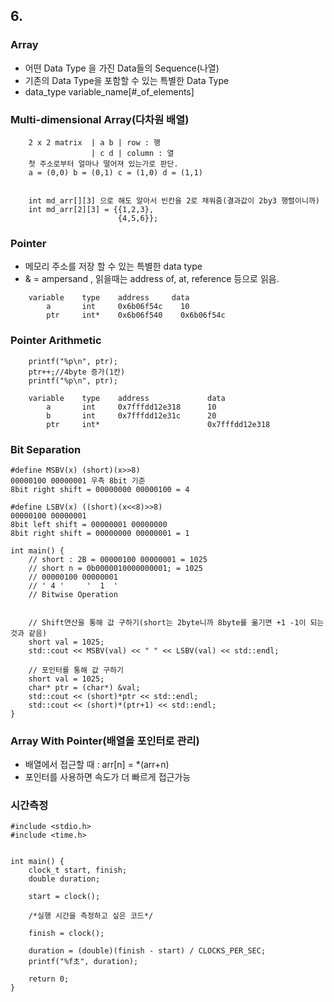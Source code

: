## 6.

### Array

- 어떤 Data Type 을 가진 Data들의 Sequence(나열)
- 기존의 Data Type을 포함할 수 있는 특별한 Data Type
- data_type variable_name[#_of_elements]

### Multi-dimensional Array(다차원 배열)
```
    2 x 2 matrix  | a b | row : 행
                  | c d | column : 열
    첫 주소로부터 얼마나 떨어져 있는가로 판단.
    a = (0,0) b = (0,1) c = (1,0) d = (1,1)


    int md_arr[][3] 으로 해도 알아서 빈칸을 2로 채워줌(결과값이 2by3 행렬이니까)
    int md_arr[2][3] = {{1,2,3}, 
                        {4,5,6}};
```

### Pointer
- 메모리 주소를 저장 할 수 있는 특별한 data type 
- & = ampersand , 읽을때는 address of, at, reference 등으로 읽음.

```
    variable    type    address     data
        a       int     0x6b06f54c    10
        ptr     int*    0x6b06f540    0x6b06f54c
```
### Pointer Arithmetic
```
    printf("%p\n", ptr);
    ptr++;//4byte 증가(1칸)
    printf("%p\n", ptr);
```

```
    variable    type    address             data
        a       int     0x7fffdd12e318      10
        b       int     0x7fffdd12e31c      20
        ptr     int*                        0x7fffdd12e318
```

### Bit Separation
```
#define MSBV(x) (short)(x>>8)
00000100 00000001 우측 8bit 기준
8bit right shift = 00000000 00000100 = 4

#define LSBV(x) ((short)(x<<8)>>8)
00000100 00000001
8bit left shift = 00000001 00000000
8bit right shift = 00000000 00000001 = 1

int main() {
    // short : 2B = 00000100 00000001 = 1025
    // short n = 0b0000010000000001; = 1025
    // 00000100 00000001
    // ' 4 '     '  1  '
    // Bitwise Operation


    // Shift연산을 통해 값 구하기(short는 2byte니까 8byte를 옮기면 +1 -1이 되는것과 같음)
    short val = 1025;
    std::cout << MSBV(val) << " " << LSBV(val) << std::endl;

    // 포인터를 통해 값 구하기
    short val = 1025;
    char* ptr = (char*) &val;
    std::cout << (short)*ptr << std::endl;
    std::cout << (short)*(ptr+1) << std::endl;
}
```

### Array With Pointer(배열을 포인터로 관리)
- 배열에서 접근할 때 : arr[n] = *(arr+n) 
- 포인터를 사용하면 속도가 더 빠르게 접근가능


### 시간측정
```
#include <stdio.h>
#include <time.h>
 
 
int main() {
    clock_t start, finish;
    double duration;
    
    start = clock();
 
    /*실행 시간을 측정하고 싶은 코드*/
    
    finish = clock();
    
    duration = (double)(finish - start) / CLOCKS_PER_SEC;
    printf("%f초", duration);
    
    return 0;
}

```